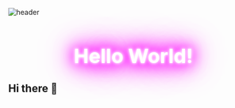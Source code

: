 ![header](https://capsule-render.vercel.app/api?type=waving&color=0:800080,100:0000FF&height=200)

<h1 align="center" style="font-size: 40px; color: #ffffff; text-shadow: 0 0 5px #fff, 0 0 10px #fff, 0 0 20px #ff00ff, 0 0 30px #ff00ff, 0 0 40px #ff00ff, 0 0 55px #ff00ff, 0 0 75px #ff00ff;">
  Hello World!
</h1>

## Hi there 👋

<!--
**mmmzm/mmmzm** is a ✨ _special_ ✨ repository because its `README.md` (this file) appears on your GitHub profile.

Here are some ideas to get you started:

- 🔭 I’m currently working on ...
- 🌱 I’m currently learning ...
- 👯 I’m looking to collaborate on ...
- 🤔 I’m looking for help with ...
- 💬 Ask me about ...
- 📫 How to reach me: ...
- 😄 Pronouns: ...
- ⚡ Fun fact: ...
-->
